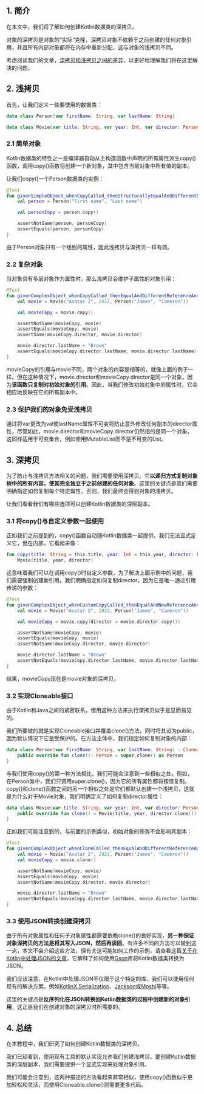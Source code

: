 ## 1. 简介

在本文中，我们将了解如何创建Kotlin数据类的深拷贝。

对象的深拷贝是对象的“实际”克隆，深拷贝对象不依赖于之前创建的任何对象引用，并且所有内部对象都将在内存中重新分配，这与对象的浅拷贝不同。

考虑阅读我们的文章，[深拷贝和浅拷贝之间的差异](https://www.baeldung.com/cs/deep-vs-shallow-copy)，以更好地理解我们将在这里解决的问题。

## 2. 浅拷贝

首先，让我们定义一些要使用的数据类：

```kotlin
data class Person(var firstName: String, var lastName: String)

data class Movie(var title: String, var year: Int, var director: Person)
```

### 2.1 简单对象

Kotlin数据类的特性之一是编译器自动从主构造函数中声明的所有属性派生copy()函数，调用copy()函数将创建一个新对象，其中包含当前对象中所有值的副本。

让我们copy()一个Person数据类的实例：

```kotlin
@Test
fun givenSimpleObject_whenCopyCalled_thenStructurallyEqualAndDifferentReference() {
    val person = Person("First name", "Last name")

    val personCopy = person.copy()

    assertNotSame(person, personCopy)
    assertEquals(person, personCopy)
}
```

由于Person对象只有一个级别的属性，因此浅拷贝与深拷贝一样有效。

### 2.2 复杂对象

当对象具有多层对象作为属性时，那么浅拷贝会维护子属性的对象引用：

```kotlin
@Test
fun givenComplexObject_whenCopyCalled_thenEqualAndDifferentReferenceAndEqualInternalReferences() {
    val movie = Movie("Avatar 2", 2022, Person("James", "Cameron"))

    val movieCopy = movie.copy()

    assertNotSame(movieCopy, movie)
    assertEquals(movieCopy, movie)
    assertSame(movieCopy.director, movie.director)

    movie.director.lastName = "Brown"
    assertEquals(movieCopy.director.lastName, movie.director.lastName)
}
```

movieCopy的引用与movie不同，两个对象的内容是相等的，就像上面的例子一样。但在这种情况下，movie.director和movieCopy.director是同一个对象，因为**该函数只复制对初始对象的引用**。因此，当我们修改初始对象中的属性时，它会相应地反映在它的所有副本中。

### 2.3 保护我们的对象免受浅拷贝

通过将var更改为val使lastName属性不可变将防止意外修改任何副本的director属性，尽管如此，movie.director和movieCopy.director仍然指的是同一个对象。这同样适用于可变集合，例如使用MutableList而不是不可变的List。

## 3. 深拷贝

为了防止与浅拷贝方法相关的问题，我们需要使用深拷贝。它**以递归方式复制对象树中的所有内容，使其完全独立于之前创建的任何对象**。这里的关键点是我们需要明确指定如何复制每个特定属性，否则，我们最终会得到对象的浅拷贝。

让我们看看我们有哪些选项可以创建Kotlin数据类的深层副本。

### 3.1 将copy()与自定义参数一起使用

正如我们之前提到的，copy()函数自动随Kotlin数据类一起提供，我们无法显式定义它，但在内部，它看起来像：

```kotlin
fun copy(title: String = this.title, year: Int = this.year, director: Person = this.director) =
    Movie(title, year, director)
```

这意味着我们可以在调用copy()时自定义参数，为了解决上面示例中的问题，我们需要强制创建新引用。我们明确指定如何复制director，因为它是唯一通过引用传递的参数：

```kotlin
@Test
fun givenComplexObject_whenCustomCopyCalled_thenEqualAndNewReferenceAndDifferentInternalReferences() {
    val movie = Movie("Avatar 2", 2022, Person("James", "Cameron"))

    val movieCopy = movie.copy(director = movie.director.copy())

    assertNotSame(movieCopy, movie)
    assertEquals(movieCopy, movie)
    assertNotSame(movieCopy.director, movie.director)

    movie.director.lastName = "Brown"
    assertNotEquals(movieCopy.director.lastName, movie.director.lastName)
}
```

结果，movieCopy现在是movie对象的深拷贝。

### 3.2 实现Cloneable接口

由于Kotlin和Java之间的紧密联系，借用这种方法来执行深拷贝似乎是显而易见的。

我们所要做的就是实现Cloneable接口并覆盖clone()方法，同时将其设为public，因为默认情况下它是受保护的。在方法主体中，我们指定如何复制对象的内部：

```kotlin
data class Person(var firstName: String, var lastName: String) : Cloneable {
    public override fun clone(): Person = super.clone() as Person
}
```

与我们使用copy()的第一种方法相比，我们可能会注意到一些相似之处。例如，在Person类中，我们只调用super.clone()，因为它的所有属性都将按值复制。copy()和clone()函数之间的另一个相似之处是它们都默认创建一个浅拷贝，这就是为什么对于Movie对象，我们明确定义了如何复制director属性：

```kotlin
data class Movie(var title: String, var year: Int, var director: Person) : Cloneable {
    public override fun clone() = Movie(title, year, director.clone())
}
```

正如我们可能注意到的，与前面的示例类似，初始对象的修改不会影响其副本：

```kotlin
@Test
fun givenComplexObject_whenCloneCalled_thenEqualAndDifferentReferenceAndDifferentInternalReferences() {
    val movie = Movie("Avatar 2", 2022, Person("James", "Cameron"))
    val movieCopy = movie.clone()

    assertNotSame(movieCopy, movie)
    assertEquals(movieCopy, movie)
    assertNotSame(movieCopy.director, movie.director)

    movie.director.lastName = "Brown"
    assertNotEquals(movieCopy.director.lastName, movie.director.lastName)
}
```

### 3.3 使用JSON转换创建深拷贝

由于所有对象属性和任何子对象属性都需要依赖clone()的良好实现，**另一种保证对象深拷贝的方法是将其写入JSON，然后再读回**。有许多不同的方法可以做到这一点，本文不会介绍这些方法，但有关这可能如何工作的示例，请查看这篇[关于在Kotlin中处理JSON的文章](https://www.baeldung.com/kotlin/json-convert-data-class)，它解释了如何使用[Gson](https://github.com/google/gson)库将Kotlin数据类转换为JSON。

我们应该注意，在Kotlin中处理JSON不仅限于这个特定的库，我们可以使用任何现有的解决方案，例如[KotlinX Serialization](https://kotlinlang.org/docs/serialization.html)、[Jackson](https://github.com/FasterXML/jackson)或[Moshi](https://github.com/square/moshi)等等。

这里的关键点是**反序列化在JSON转换回Kotlin数据类的过程中创建新的对象引用**，这正是我们在创建对象的深拷贝时所需要的。

## 4. 总结

在本教程中，我们研究了如何创建Kotlin数据类的深拷贝。

我们已经看到，使用现有工具的默认实现允许我们创建浅拷贝。要创建Kotlin数据类的深层副本，我们需要提供一个显式实现来处理对象引用。

我们可能会注意到，这两种描述的方法看起来非常相似，使用copy()函数似乎更加轻松和灵活，而使用Cloneable.clone()则需要更多代码。